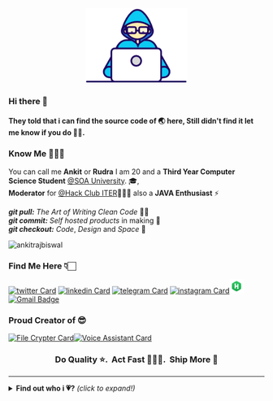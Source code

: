 <p align="center">
  <img src="https://github.com/AkashSingh3031/AkashSingh3031/blob/main/images/Developer.gif" width="200px">
</p>

### Hi there 👋

#### They told that i can find the source code of 🌏 here, Still didn't find it let me know if you do 🙏🏻.

### Know Me 🙋🏻‍♂️

You can call me **Ankit** or **Rudra**
I am 20 and a **Third Year Computer Science Student** [@SOA University](https://www.soa.ac.in/iter). 🎓,<br>**Moderator** for [@Hack Club ITER](https://iter.hackclub.com/)🤹🏻‍♂️ also a **JAVA Enthusiast** ⚡

_**git pull:**_ _The Art of Writing Clean Code_ 👌🏻<br>
_**git commit:**_ _Self hosted products_ in making 🤩<br>
_**git checkout:**_ _Code_, _Design_ and _Space_ 🚀

<p align="left"> <img src="https://komarev.com/ghpvc/?username=ankitrajbiswal&label=Profile%20views&color=0e75b6&style=flat" alt="ankitrajbiswal" /> </p>

### Find Me Here 👇🏻

[![twitter Card](https://img.icons8.com/color/28/000000/twitter.png)](https://twitter.com/AnkitRajBiswal4?s=09)
[![linkedin Card](https://img.icons8.com/color/28/000000/linkedin.png)](https://www.linkedin.com/in/ankit-raj-biswal-9705051a4/)
[![telegram Card](https://img.icons8.com/color/28/000000/telegram-app.png)](https://t.me/headhunter25)
[![instagram Card](https://img.icons8.com/fluent/28/000000/instagram-new.png)](https://www.instagram.com/_head_hunter25/?hl=en)[![HackerRank Card](https://github.com/AsishRaju/AsishRaju/raw/master/gifs/hackerrank..png)](https://www.hackerrank.com/ankitrudra2001) <br>
[![Gmail Badge](https://img.shields.io/badge/-ankitrudra2001@gmail.com-c14438?style=flat-square&logo=Gmail&logoColor=white&link=mailto:ankitrudra2001@gmail.com)](mailto:ankitrudra2001@gmail.com)

### Proud Creator of 😎

[![File Crypter Card](https://github-readme-stats.vercel.app/api/pin/?username=ankitrajbiswal&repo=File-Crypter)](https://github.com/ankitrajbiswal/File-Crypter)[![Voice Assistant Card](https://github-readme-stats.vercel.app/api/pin/?username=ankitrajbiswal&repo=Voice-Assistant)](https://github.com/ankitrajbiswal/Voice-Assistant)

<h3 align="center"><strong> Do Quality ⭐. &nbsp;Act Fast 🏃🏻‍♂️. &nbsp;Ship More 🚩</strong> </h3>

---

<details close>
<summary><b>Find out who i 💗?</b> <i>(click to expand!)</i></summary>
  
 <br>

<p align="center">

<img width="500" src="https://metrics.lecoq.io/ankitrajbiswal" alt="Github Metrics">

</p>
  
### inCoding 👨🏻‍💻

<img src="https://img.icons8.com/color/28/000000/windows-10.png"/>
<img src="https://img.icons8.com/metro/32/fa314a/ubuntu.png"/>
<img src="https://img.icons8.com/material-two-tone/32/000000/mac-os.png"/>
<img src="https://img.icons8.com/fluent/28/000000/console.png"/>
<img src="https://img.icons8.com/color/28/000000/git.png"/>
<img src="https://img.icons8.com/fluent/28/000000/chrome.png"/>
<img src="https://github.com/AsishRaju/AsishRaju/raw/master/gifs/code.png"/>
<img src="https://github.com/AsishRaju/AsishRaju/raw/master/gifs/python.png"/>
<img src="https://img.icons8.com/color/28/000000/java-coffee-cup-logo.png"/>
<img src="https://github.com/AsishRaju/AsishRaju/raw/master/gifs/c++.png"/>


```
I keep going dates with them 💗, best part no one hates me for going on date with others 😁.
```

```
They find me attractive so do i 😉.
```

### Profile Overview 👀
  
```
And at last some stats to impress my next 😍😉.
```
### :zap: GitHub Stats
<p align="center">&nbsp;
  <img align="center" width="80%" src="https://github-readme-stats.vercel.app/api?username=ankitrajbiswal&show_icons=true&hide_border=true&show_owner=true&title_color=FFFF00&theme=dark&custom_title=नमस्ते 🙏 Programmers! &layout=compact" /><br><br>
  <img align="center" width="80%" src="https://github-readme-streak-stats.herokuapp.com/?user=ankitrajbiswal&theme=radical&custom_title=streak-stats&hide_border=true&layout=compact" /><br><br>
  <img align="center" width="80%" src="https://github-profile-summary-cards.vercel.app/api/cards/profile-details?username=ankitrajbiswal&theme=dracula" />
</p>


![Ankit's github activity graph](https://activity-graph.herokuapp.com/graph?username=ankitrajbiswal&theme=react-dark&layout=compact&title_color=FF69B4&hide_border=true&area=true)






</details>


